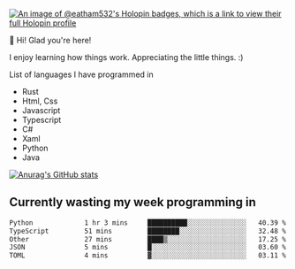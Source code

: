 [![An image of @eatham532's Holopin badges, which is a link to view their full Holopin profile](https://holopin.me/eatham532)](https://holopin.io/@eatham532)


👋 Hi! Glad you're here!

I enjoy learning how things work. Appreciating the little things. :)


List of languages I have programmed in
- Rust
- Html, Css
- Javascript
- Typescript
- C#
- Xaml
- Python
- Java

[![Anurag's GitHub stats](https://github-readme-stats.vercel.app/api?username=Eatham532&theme=dark)](https://github.com/anuraghazra/github-readme-stats)


## Currently wasting my week programming in
<!--START_SECTION:waka-->

```txt
Python             1 hr 3 mins     ██████████░░░░░░░░░░░░░░░   40.39 %
TypeScript         51 mins         ████████░░░░░░░░░░░░░░░░░   32.48 %
Other              27 mins         ████▒░░░░░░░░░░░░░░░░░░░░   17.25 %
JSON               5 mins          █░░░░░░░░░░░░░░░░░░░░░░░░   03.60 %
TOML               4 mins          ▓░░░░░░░░░░░░░░░░░░░░░░░░   03.11 %
```

<!--END_SECTION:waka-->
